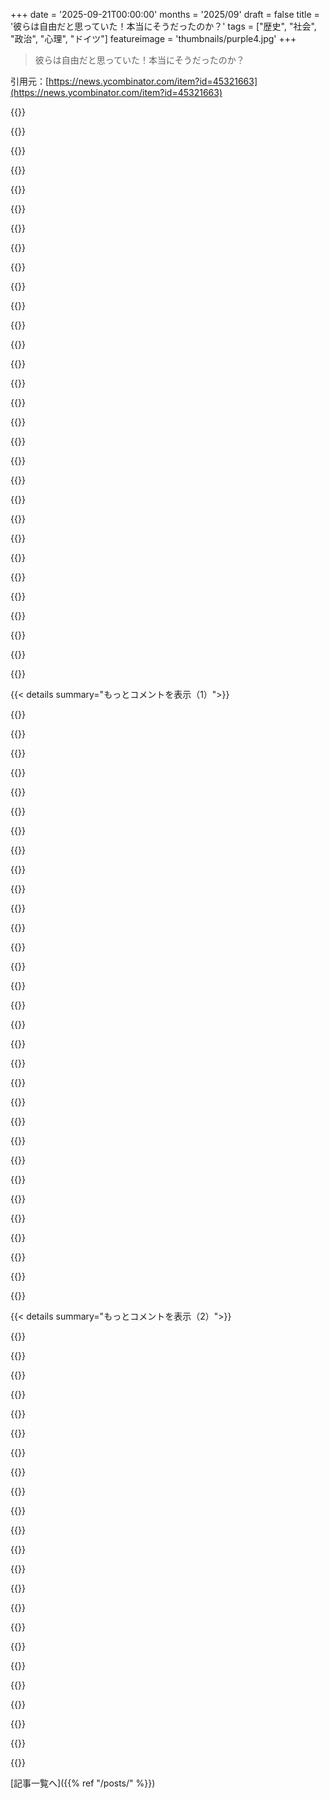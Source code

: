 +++
date = '2025-09-21T00:00:00'
months = '2025/09'
draft = false
title = '彼らは自由だと思っていた！本当にそうだったのか？'
tags = ["歴史", "社会", "政治", "心理", "ドイツ"]
featureimage = 'thumbnails/purple4.jpg'
+++

> 彼らは自由だと思っていた！本当にそうだったのか？

引用元：[https://news.ycombinator.com/item?id=45321663](https://news.ycombinator.com/item?id=45321663)




{{<matomeQuote body="本を読んだけど、すごく興味深かったよ。みんなが戦後をどう誤解してるか見るのが面白いね。ただ、文脈を無視した引用が多いのと、”国民性”に関する記述はちょっと疑問かな。実際に読んで、どんな本なのか理解するのがおすすめ。単純な答えはないし、昔も今も政治運動ってずる賢いんだなって学んだよ。人によっては全然違う感想を持つかもね。" userName="moomin" createdAt="2025/09/21 13:22:24" color="#ff5733">}}




{{<matomeQuote body="国民性に関する記述がなんで疑問なの？" userName="permo-w" createdAt="2025/09/21 14:47:44" color="">}}




{{<matomeQuote body="国民性っていうのは、たまたま違う国に住んでる人たちの間に意味のある系統的な違いがあるってことを前提にしてるからね。" userName="tbrownaw" createdAt="2025/09/21 15:13:06" color="#ff5733">}}




{{<matomeQuote body="じゃあ、例えばFrenchが他のWestern諸国よりストライキが多いとか、Japanがインフレ率低いことが多いとか、Argentinaがインフレ率高いことが多いとか、そういうのは何が原因だって言いたいの？" userName="permo-w" createdAt="2025/09/21 15:17:06" color="">}}




{{<matomeQuote body="”国民性”に関する記述は疑問ってやつ、そうだよね！<br>最近この本を読んだけど、Germanの国民性のせいにされてることが多くてかなり驚いたよ。今のUSの状況に対して、安心も不安も特に感じなかったな。裕福で快適な生活を送る中で、自分がどれだけ共犯者なのかって悩んで読んだけど、その疑問の解決策や行動を変えるための明確なアイデアは特に得られなかったよ。" userName="jebarker" createdAt="2025/09/21 13:54:15" color="#785bff">}}




{{<matomeQuote body="”国民性”の定義で意見が一致しない限りは、その経済的・政治的な違いを説明するのに、他にも100通りくらい簡単に理由が思いつかない？" userName="rixed" createdAt="2025/09/21 16:19:17" color="">}}




{{<matomeQuote body="”国民性”の定義って何？" userName="permo-w" createdAt="2025/09/21 16:25:51" color="">}}




{{<matomeQuote body="あなたの言う通り、この本を読んでて一番ハッとしたのは、Germanのキャラクターがすごく身近に感じられることだったよ。みんな、GermanでのNazi時代は異常で二度と起こらないって想像したがるけど、いや、Germanも私たちと全然変わらなかったんだ。" userName="mcfunley" createdAt="2025/09/21 16:01:48" color="#ff5733">}}




{{<matomeQuote body="個人的な経験だけど、最近数年間Germanyに住んでみて、知覚できる国民性って確かにあると思う。ドラッグレースとラリーレース、ビールに関するAmericaとGermanyの比較から、Germanの国民性は”正確さ”や”一貫性”を追求する傾向にあると感じたね。これはHitlerが象徴する未知への努力で痛い目を見た経験が、既知のものを完璧に実行することへ向かわせたのかもしれない。" userName="simpaticoder" createdAt="2025/09/21 14:59:03" color="#ff5733">}}




{{<matomeQuote body="国民性って、教育とか模倣、単なる習慣で身につくもので、他の国の人とは違う特徴だよね。特定の食べ物や音楽の好み、列に並ぶときの忍耐とかみたいにさ。これが経済や政治にそこまで大きく影響するとは思えないな。" userName="rixed" createdAt="2025/09/22 07:24:44" color="">}}




{{<matomeQuote body="ドイツ人の国民性って、ちょっと誇張されすぎだと思うんだよね。メソッド的で正確って言われるけど、鉄道はガタガタだし、うちの市の主要な橋はメンテナンス不足で崩落したばかりだよ。「ドイツ製」なんて、品質より地元のものを買えって意味合いが強いしね。10年近くドイツに住んで、ドイツ人と結婚した経験から言わせてもらうと、ドイツ人の特徴なんていくらでも反例が見つかる。もし全体的な傾向があるとしたら、現状維持を好む保守的な考え方くらいかな。でも、過激なグループもいるしね。文化的な触れどころは確かにあるし、それが考え方や行動に影響するけど、すごく矛盾してるから一言でまとめるのは難しいよ。例えば、反ユダヤ主義については学校やメディアで散々話されるからみんな意識してるし、それが外交政策にも影響する。でも同時に、ほとんどの西ヨーロッパ人と同じで、ドイツ人も平和な時代に育ったから戦争や攻撃はご法度だと考えてる。この二つがガザの状況へのドイツの対応に影響してるけど、結局は他の多くのリベラルなヨーロッパ諸国と大差ない政策に落ち着くんだ。正直、ドイツ人の性格を深掘りするより骨相学の方がまだマシな洞察が得られると思うよ。" userName="MrJohz" createdAt="2025/09/21 16:30:11" color="#38d3d3">}}




{{<matomeQuote body="変な考え方だよね。政治も、ましてや経済も、文字通り人々の行動でできてるんだからさ。失礼だけど、本気でそう思ってるなんて信じられない。多分、何が不快とか偏見にあたるかって変な考えがあって、合理的に物事を見れなくなってるんじゃない？" userName="permo-w" createdAt="2025/09/22 12:28:09" color="">}}




{{<matomeQuote body="歴史について読むのはいつも啓発的だけど、それが善悪の判断や自分の行動規範を決めるための本じゃないことを願うよ。" userName="noobermin" createdAt="2025/09/21 15:12:25" color="">}}




{{<matomeQuote body="いや、違うだろ。政治ってのは、人々を操って、本来するはずのない行動をさせる技術だよ。現代の政治は心理学や社会学で成り立ってるんだ。経済については、どこから話せばいいか。経済はグローバルで、その法則はどこでも同じだよ。確かに国の政策も影響するけど、国民の個々の性格が主に影響するなんて幻想だろ。プロテスタンティズムがビジネスを優遇するとか、特権を正当化するのに役立つ幻想なのかもね。そういう社会学的理論は別として、すごく理想主義的に聞こえるよ。自分の「国民性」の定義と、それが経済にどう関係するのか説明してくれない？そうすれば、俺が見落としてる明らかなことなのか、それとも君が俺が言ったような理想主義的な幻想で満足してるのかわかるんだけど。俺が言ったことを「変だ」「不合理だ」とただ一蹴するよりも、議論にもっと誠実な貢献になると思うよ。" userName="rixed" createdAt="2025/09/23 15:35:56" color="#ff5c5c">}}




{{<matomeQuote body="歴史？地理？特定の法律？与党？国民性の神秘的な概念の他にも、見るべきものはたくさんあるでしょ。特に今は、多くの国に significant immigration があって、よそからの考えに触れる機会も多いんだからさ。" userName="shermantanktop" createdAt="2025/09/21 16:28:48" color="#38d3d3">}}




{{<matomeQuote body="これ、多くの文学や映画に俺が抱いてる問題なんだよね。ナチスっていつも信じられないくらい邪悪に描かれるけど、実際には彼らのほとんどはただ仕事をしてただけなんだよ。最近『エルサレムのアイヒマン』を読んだんだけど、アイヒマンがやったことって、ほとんどが驚くほどありふれたことだったんだ。今、ICEには、法律で「違法」とされた人々を集めて、外国のキャンプや国に輸送するっていう、アイヒマンがやってたことと全く同じことをしてる人がいるんだ。最終解決策は、一連の出来事の中でかなり後になってから出てきたもので、アイヒマンはそれを全く好んでいなかったけど、パリアになるか個人的な厳しい報復に直面したくなければ、選択の余地がなかったと主張してる。アメリカ連邦政府の中には、全く同じように考えてる人間がいくらでもいると俺は思うよ。" userName="dghlsakjg" createdAt="2025/09/21 16:27:25" color="">}}




{{<matomeQuote body="理想的な形でこの議論に参加するのが難しいのは、君の言ってる事が現実からかけ離れすぎてて、どう反応したらいいか困るからだよ。君の主張の implication は、人々の行動、性格、個人的な選択が経済的な選択を構成しない、あるいは経済的な選択が経済の大部分を構成しないってことだろ。<br>- ある国の private consumption のレベルは、人々が消費と貯蓄のどちらを選ぶかで大きく決まる。これは明らかに性格や norm に基づく選択だ。<br>- 商品の price level は、事業主が人々がいくら払うと信じるか、そして人々がいくら払う意思があるかで大きく決まる。これも personality と culture と norm で大きく決まる。<br>- wage rates は、人々がその仕事に何を要求するか、そして事業主がいくら払う意思があるかで大きく決まる。これも、その国の人々の personality traits の平均で大きく決まるんだ。<br>もっと具体的に、古典的な economic case study である Argentina vs Japan を見てみようよ。https://www.reddit.com/r/Economics/comments/b6q69y/the_econo... これは、 national character によって経済が左右されないようにしようとしながらも、結局失敗した完璧なケースだ。要するに、君は culture や personality が人々が経済的にどう行動するかに影響しないと主張したいんだろう？「Economy is global and its laws are the same everywhere」みたいな、誰かが適当に作った weird で provably wrong な principles は、なぜ経済学が science じゃないのか、なぜ economists が一般的に信用されないのかを示す典型的な例だよ。" userName="permo-w" createdAt="2025/09/23 20:32:52" color="#ff5c5c">}}




{{<matomeQuote body="世界のほとんどの人には経済的 agency がほとんどないよ。彼らは消費するか貯蓄するかを「選んでる」んじゃなくて、貯蓄できないだけなんだ。それに、たとえ消費者が全能だとしても、ほとんどの国では国家自体が huge portion のお金を使ってるんだし（https://www.imf.org/external/datamapper/exp@FPP/USA/FRA/JPN/...）、他の big institutions については言うまでもないね。<br>そして、soulless institutions が地元の cultural traits に影響されるとは思えないな。価格の設定については、さまざまな schools of thoughts があるよ！希少性が重要だと信じる人、限界価格が重要だと信じる人、生産時間、権力関係、目標利益率などが重要だと信じる人などね…。俺はこれらすべてが役割を果たすと個人的に信じてるけど、万能の homo-economicus に基づくどんな理論も望みがないと思ってる。何度も何度も間違ってるし、ほとんどは人々を非難して特権を正当化するためのイデオロギー的な試みだよ。賃金は、他の価格と同じで、実際にはめったに決められない。「人々が要求するものによって決定される」って？どの理論上の世界の話だよ？ほとんどの人は、どんな報酬を期待するかさえ聞かれないんだ。あらゆる場所のあらゆる仕事に対して「妥当な給与」を決定する市場があって、この市場は多くの regulations、失業率、生活費などによって設定されるんだ。これらは誰かが決めるものじゃない。俺が主張してるのは、経済的ルール、社会学的ルールといったものが存在して、個人が経済や社会に対して持つどんな agency も非常に厳しく制限してるってことだよ。だからもちろん「どんな institution もただ人でできている」と言って、最終的にすべてを個人の行動に分解することはできる。確かにそうだけど、それは法則を不明瞭にするだけで、明らかにはしないよ。例えば、天気をただ一群の分子がジタバタしてることに還元することはできるけど、それで気象パターンを理解できるかな？俺たちの意見の相違はただそういうことなのか？outline.com へのリンクは dead だよ。" userName="rixed" createdAt="2025/09/24 12:34:27" color="#38d3d3">}}




{{<matomeQuote body="君が挙げたもの（歴史？地理？特定の法律？与党？）は全部、国民性を構成するものか、そこから生じるものだよ。例えば、 short interludes を除けば、日本は1955年からずっと同じ政党が政権を握ってるでしょ。国民性の存在を否定するなんて変だよ。国によって行動は違うんだから。一般化するのは heresy じゃないし、特に多くの人が積極的に国の norm を設定してそれに従おうとするナショナリズムの時代ではね。" userName="permo-w" createdAt="2025/09/21 16:44:37" color="#ff33a1">}}




{{<matomeQuote body="ドイツの”レールネットワークは崩壊してる”って言われるけど、数時間の遅延なんて他の地域の人から見れば夢のような贅沢だよ。それってこの議論のポイントを証明してると思うんだ。<br>俺の考えでは、システムはほぼ限界のキャパシティで動いてるから、待ち時間が長くて、トラブル後に元に戻る予備がないんだ。これはシステムを運営する上での有効な方法の一つだね。電車の本数を減らして遅延を減らすか、本数を増やして遅延を増やすかっていうね。場所によっては電車は時間通りだけど、一日に一回しか走らないんだ。それよりはドイツのシステムの方が好きだな。<br>これは長距離システムの話ね。他のシステムにはそれぞれの特性があるよ。BVGはしょっちゅう遅延するけど、次の電車はたいてい5～10分後に来るから、誰も気にしないよ。<br>[1] https://nickarnosti.com/blog/longwaits/" userName="immibis" createdAt="2025/09/22 07:45:09" color="#45d325">}}




{{<matomeQuote body="＞Eichmannは全然好きじゃなかったけど、追放されたり個人的にひどい目に遭わないためには他に選択肢がなかったって言うけど、それは低・高位のNazis両方にとって大体ウソだったんだ。<br>残虐行為に直接関わったり調整するのをゆっくり、あるいは素早く避けて、大した罰を受けることなく目立たない管理職に飛ばされることは普通に可能だったんだよ。Nazisの組織は公に不服従や不満を言う人には厳しかったけど、”胃が弱い”とか、彼らの狂信者たちが”道徳的な気概”と呼んだもの（罪のない他人を虐殺して人種を守る能力）がないことには驚くほど寛容だったんだ。<br>君のコメントのすぐ上で言及されてる、Christopher BrowningのReserve Battalion 101に関する本でも、不参加に対する厳しい罰がないって点を、その死刑執行部隊のメンバーについて繰り返し強調してるよ。<br>Nazisシステムの醜い黒魔術は、ごく普通の人間が大量殺人というものを、やってもいいことに内面で”ノーマライズ”しちゃったことなんだ。<br>それはさておき、周りの社交界で悪く見られないためだけに、女性や子供を含む罪のない人々をガス室での死に送り続けるなんて、どれだけ基本的な人間的道徳が空っぽでなきゃいけないか考えてみてほしいね。" userName="southernplaces7" createdAt="2025/09/22 05:02:27" color="#ff33a1">}}




{{<matomeQuote body="＞全能のホモ・エコノミクスに基づくどんな理論も絶望的で、何度も何度も反証されてるし、ほとんどは人々に責任を押し付けて特権を正当化するイデオロギーだ。<br>で、ここが俺が言いたかったところだよ。人間の行動の総和が人間の行動でできてないなんて、お前は実際には信じてないだろ。それこそがお前が主張しようとしてきたことだろ。<br>お前は、人々の文化の行動を”非難”しない方が、優しくて偏見がなくて、厳しくないって思ってるんだろうね。それで、その感情的な結論を支持するために人為的に議論を組み立ててるんだ。俺はそれ、すごくよくわかるよ。特定の文化が権威主義的だったり、慎重な経済管理をしたり、犯罪に走ったりする傾向があるってことを受け入れるのは難しいよね。でも、残念ながらそれが現実なんだ。お前が方程式で欠かしてるのは、文化、つまり国民性ってやつは、人々のせいじゃないってことなんだよ。それは存在して物事を左右するけど、人々はそれに対して責任がないんだ。自分が育つ文化は選べないし、文化を記述することが、人を非難してるみたいに感じるのはおかしいだろ。人々は箱の中の分子じゃないし、うん、そこが俺たちの意見が食い違うところだね。お前はそれが有効な例えだと思ってるけど、そうじゃないんだ。いや、それが有効な例えだったとしても、違う分子なら箱の中の分子も違う動きをするだろ。<br>お前のコメントの残りは、基本的に自分の頭で現実に対処せずに、外部の理論に精神的に委ねてるだけだ。この段落については話すけどね。<br>＞賃金は、他の価格と同じで、実際にはほとんど決定されない。”人々が要求するもので決まる”？どこの理論上の世界の話だよ？ほとんどの人は、自分が期待する報酬なんて聞かれもしないだろ。どんな仕事でもどんな場所でも”妥当な給料”がいくらかを決める市場が存在するんだ。そしてこの市場は、多くの規制、失業率、生活費など、誰もが決定しない多くの要素によって設定されてるんだ。<br>”人々が要求するもので決まる”<br>まず第一に、この引用は文脈から外れてるし、全文には”大部分において”って書いてある。第二に、これがそうである理由は、ある仕事に需要がある場合、企業はその需要を満たそうとするからなんだ。もし人々がその仕事をしたくないとか、その仕事をするのに十分な教育を受けた人がいない場合、——移民を除けば——その仕事の賃金はどうなると思う？俺がお前に答える必要はないだろう。だからここで、文化と個性——人々の特定の教育と特定の仕事への願望——が賃金水準を決定するか、あるいは移民のレベルの一部を決定する完璧な例があるだろ。人々がこのように決定できる能力は、彼らが快適で、生きていくためにどんな仕事でも取ることを強制されていないことに依存してるって言うかもしれない。それも方程式の一部だけど、それは関係ないんだ。なぜなら、人々の文化や個性は依然としてその大きな部分を占めてるからだよ。<br>ちなみにoutline.comへのリンクは切れてるね。記事はリンクのRedditトップコメントにあるエコノミストのやつだよ。" userName="permo-w" createdAt="2025/09/24 20:56:43" color="">}}




{{<matomeQuote body="それって”文化”ってやつじゃないかな？国民性って言葉も使えるけど、”国家”は現代の概念だし、すごく変わりやすいよね。過去数百年のドイツの国境がどうなったか見てみてよ。" userName="shermantanktop" createdAt="2025/09/22 03:36:05" color="">}}




{{<matomeQuote body="多くの西洋世界の人たちは、第二次世界大戦のことしか学ばないんだ（第一次世界大戦やアメリカの南北戦争もそうだね）。でも、少し違うパターンを持つ数えきれないほどの西洋や非西洋の戦争があったし、「勝者が歴史を書く」って側面もあるんだ。<br>俺が面白いと思うのはフランス革命だね。これも比較的新しいけど、第二次世界大戦の歴史ほど改ざんされてないんだ。例えば、革命家たちがどれだけひどくて残酷だったか、みんなが王党派だと思われて死ななきゃいけなかったこと、そして民衆が政権交代の直後にまた反乱を起こす準備を始めたかって記録が今でも残ってるんだ。幸い、事態は最終的に落ち着いたけどね。彼らは残酷だったけど、バカじゃなかったからね。<br>とにかく、もっと読書のカリキュラムを広げることをお勧めするよ。" userName="kangs" createdAt="2025/09/21 14:23:13" color="">}}




{{<matomeQuote body="うん、俺は本を読んで、人生に関するいろんな視点から何が正しいか、間違ってるか、倫理的かって考えを形成してるよ。それが悪いことだって言われるのは信じられないね。じゃあ、お前はそういうのをどこで探せばいいって思うわけ？" userName="jebarker" createdAt="2025/09/21 16:31:08" color="">}}




{{<matomeQuote body="こんな変な議論になるなんてなあ。こいつら外国に行ったことないのかな？現実を見る代わりに、ただ偏見を持たないようにしてるだけみたいに見えるよ。" userName="permo-w" createdAt="2025/09/22 12:41:36" color="">}}




{{<matomeQuote body="戦後の時代を人々がいかに誤って記憶してるかを見るのは興味深いね。戦後ドイツでのアメリカのプロパガンダの無効性に関する観察は面白いよ。<br>でも、Meyerの作品には多くの欠点があるけど、この本は、忌まわしいNazis時代に人々がいかに自分たちは自由だと思ってたか、特に独裁政権の善い原則を支持する正直な人々として自分たちを見てた人々について書かれてるんだ。<br>標的となったグループを迫害するのを手伝った、まさにその人々が、いかに自分たちの正当化に快適でいられたかを読むのも面白いね。”もちろん、連れていかれた人たちを知ってたよ。でも、どうしようもなかっただろ？””俺は何もひどいことしてないよ。もしひどいことがあったとしても、それは後で、別の場所で起こったんだ。””偉大なリーダーは、周りに悪いやつらがいたから失敗しただけなんだ。”ってね。" userName="heresie-dabord" createdAt="2025/09/22 11:41:49" color="#ff5c5c">}}




{{<matomeQuote body="Terry PratchettがPyramidsで似たようなこと言ってたよね。" userName="moomin" createdAt="2025/09/22 13:28:42" color="">}}




{{<matomeQuote body="クリストファー・ブラウニングの『Ordinary Men: Reserve Police Battalion 101 and the Final Solution in Poland』を読んだんだけど、僕もあなたと同じで、ドイツ人も僕らと同じだったって結論になったよ。" userName="pjmorris" createdAt="2025/09/21 20:49:19" color="#785bff">}}




{{<matomeQuote body="これ、過去にも何度も投稿されてるよ。<br>https://news.ycombinator.com/item?id=42943973 (2025年2月、473コメント)<br>https://news.ycombinator.com/item?id=25083315 (2020年11月、382コメント)<br>https://news.ycombinator.com/item?id=31042304 (2022年4月、239コメント)" userName="kleiba" createdAt="2025/09/21 11:29:05" color="#ff5c5c">}}




{{< details summary="もっとコメントを表示（1）">}}

{{<matomeQuote body="過去のコメントを読んでて、特にこの2020年のコメントに注目してほしいんだ。<br>https://news.ycombinator.com/item?id=25083315#25104589" userName="nataliste" createdAt="2025/09/21 12:35:56" color="">}}




{{<matomeQuote body="物事がどうして起こるのかを説明するのに物語を求めちゃうけど、それ自体が物語を発生させてるんだよね。僕らが未熟なツールに頼ると、それ自体に苦しむことになる。物語が問題と一体化すると、気づかないうちに僕らを破壊するんだ。<br>JD VanceのGuardianの記事がファシズムについて知るべき全てだよ。彼は無制限の権力を得るために物語が中心的なツールだと認めてる。The Guardianでさえこれに気づいてるのに、物語から抜け出せない。ニュースはお金のために物語に依存してるからね。これは認識論的な問題で、神話的思考で説明をコード化すること、つまり物語なんだ。これが主要な因果関係の幻想だよ。意図を加えると、主観的に意味が減って、知らずにプロパガンダを作ってしまう。燃える茂みをただの山火事と見れば正常だけど、神の声と見たらおしまいだね。<br>https://www.theguardian.com/us-news/2024/sep/15/jd-vance-lie..." userName="mallowdram" createdAt="2025/09/21 13:13:40" color="#785bff">}}




{{<matomeQuote body="The Guardianが直面してるジレンマは、嘘に注目したくないけど、反論なしには放置もしたくないってことだよね。もし全部無視したら反論が提供されなくて、それも良くない。これは彼らが使ってる”民主主義ハック”なんだ。注目したくないけど、無視もできない。健全なシステムなら、こんな恥知らずな汚い手を使う奴らは、同じ党の他の人の市民としての義務感によって排除されるべきだし、結局はみんなに悪いから自己利益のためにもそうなるべきなのに、そうじゃないのが現状だね。" userName="arp242" createdAt="2025/09/23 02:08:53" color="#45d325">}}




{{<matomeQuote body="The Guardianがあなたを誤解させてるよ。Vanceが言ってたのは、ニュースとしての物語であって、嘘を作ってるって”認めた”わけじゃない。彼が言ったことの元の動画がこれだよ。<br>https://x.com/HunnyBplus3/status/1835326924597366869<br>JD Vance「Dana、Springfieldのハイチ人に関する”物語”は、私の地元住民の直接の証言から来てるんだ。僕が”物語を作っている”って言ったのは、アメリカのメディアがそれに注目するようにしてるって意味だよ。僕が2万人の不法移民をSpringfieldに連れてきたわけじゃない、Kamala Harrisの政策がそうしたんだ。でも、そうだ、僕らがアメリカのメディアがこの物語について話せるように、実際の焦点を”作った”んだ。」<br>”The central problem is epistemological”（核心的な問題は認識論的だ）<br>そうだね！" userName="qcnguy" createdAt="2025/09/21 21:45:44" color="#ff5733">}}




{{<matomeQuote body="彼の地元住民からの直接の証言なんてなかったよ。彼は証人を提供できなかった。君は、実際には起こらなかった出来事や噂を物語にして、それを隠蔽しようと物語を使ってるんだ。これが物語の幻想の源だよ。複数のニュース報道が、JD Vance上院議員がオハイオ州Springfieldでハイチ人移民がペットを食べているという彼の主張について、直接の証言や証拠を提供できないことを2024年9月に詳細に報じたよ。証拠を求められた時、彼は匿名のある”地元住民からの直接の証言”を挙げたけど、それは後に市当局によって否定されたんだ。" userName="mallowdram" createdAt="2025/09/22 00:49:04" color="#785bff">}}




{{<matomeQuote body="マジで、これ初めて見たわ（HNは毎日見てるんだけどね）。" userName="JKCalhoun" createdAt="2025/09/21 12:28:57" color="">}}




{{<matomeQuote body="残念だけど、これってHNじゃよくあることなんだよな。HNの検閲／アルゴリズムのいじくりに悩まされたくないなら、https://hckrnews.comで表示されるHNの”フロントページ”を見るのがマジで役立つ回避策だよ。" userName="swed420" createdAt="2025/09/21 15:49:17" color="#38d3d3">}}




{{<matomeQuote body="これ、結構すぐフラグ付けされるんじゃない？「Dear Leader」への暗黙の批判は、一部には好まれないからね。" userName="rsynnott" createdAt="2025/09/21 13:57:30" color="">}}




{{<matomeQuote body="https://news.ycombinator.com/item?id=42943973は2月に8時間もフロントページに出てたよ。ここでは、僕らですら全部の主要スレッドを見るなんて無理。多すぎるし、流れるのが速すぎるんだ。" userName="dang" createdAt="2025/09/21 19:52:39" color="#ff33a1">}}




{{<matomeQuote body="だから俺は最近／activeしか見ないんだ。フロントページは味気なさすぎるからね。" userName="slumberlust" createdAt="2025/09/21 14:24:27" color="">}}




{{<matomeQuote body="この記事、これまでの投稿では一度もフラグ付けされたことないんだぜ。" userName="kleiba" createdAt="2025/09/21 14:55:04" color="">}}




{{<matomeQuote body="再投稿されるたびに、その重要性が増していくんだよ。" userName="toxic72" createdAt="2025/09/21 13:00:43" color="">}}




{{<matomeQuote body="7ヶ月も経ってるし、みんなが毎日HN見てるわけじゃないだろ。全然OKだよ。この投稿と、それが引き起こした議論には感謝してる。なんでそんなに気にすんの？" userName="BolexNOLA" createdAt="2025/09/21 13:13:42" color="">}}




{{<matomeQuote body="コメント付きの過去スレッド（つまり、ちゃんとした議論ね）へのリンクは、ここでは長年の慣習だよ。他の人も言ってるけど、暗黙の批判じゃないから。過去一年でかなり注目された記事の再投稿は重複として扱うこともあるけど（https://news.ycombinator.com/newsfaq.html）、それはまた別の話だね。" userName="dang" createdAt="2025/09/21 19:50:30" color="#ff33a1">}}




{{<matomeQuote body="なんでそれを不満とか迷惑って解釈してるわけ？たまの再投稿はHNのルール内で全然OKだし、何か再投稿されたら、過去の議論と比べるためにリンクするのはよくあることだよ。" userName="teraflop" createdAt="2025/09/21 13:21:13" color="#785bff">}}




{{<matomeQuote body="なんで俺が気にすると思う？<br>前の議論が面白かったから、俺が元のコメントを書いたんだ。" userName="kleiba" createdAt="2025/09/21 14:48:51" color="">}}




{{<matomeQuote body="たぶん”以前の議論”って接頭辞をつける方が、”ここに何度も投稿されてる”って言うより、不満に聞こえないかもね。" userName="alashow" createdAt="2025/09/21 17:18:37" color="">}}




{{<matomeQuote body="これを不満や批判と受け取られないようなフレーズを見つけるの、すごく難しいんだよ。<br>俺は”関連”って言葉にたどり着くまで何年もかかったんだ。<br>これならほとんど誤解されないくらい中立的だ。<br>https://hn.algolia.com/?dateRange=all&page=0&prefix=true&que..." userName="dang" createdAt="2025/09/21 19:49:07" color="">}}




{{<matomeQuote body="その言い回しは事実を述べただけだろ。<br>そして、再投稿自体に本質的に悪いことなんて何もない。<br>他の特定のウェブサイトではそれに反対する文化が発達したけど、ここではまだそんなの見てないね。" userName="falseprofit" createdAt="2025/09/21 18:03:48" color="">}}




{{<matomeQuote body="同意だよ。<br>実は俺も言い回しをまさにそのように変えようと戻ってみたんだけど、残念ながら編集猶予期間を過ぎてたんだ。<br>でも、次回のための教訓になったよ。" userName="kleiba" createdAt="2025/09/21 18:04:35" color="">}}




{{<matomeQuote body="数ヶ月前にオーディオブックを聴いたよ。<br>たぶんHNで最後に登場した時だろうな、そうでなきゃどうやって偶然見つけられたか分からない。<br>時間をかける価値は十分にある。<br>特に先生の言葉を覚えてるんだけど（意訳で、しばらく経ったからね）”もし俺が抵抗できなかったなら、俺の立場かそれ以下の誰であっても抵抗できなかったってことだ”ってね。<br>無力さを認めることが、単なる個人的なメモじゃなくて、手段の少ない人なら誰でも乗り越えられない実行可能な水位の観察でもあるって考えは…”もし俺がXをできないなら、他に誰がXをできないだろう？”って、すごく力強い問いかけだよね。" userName="DavidPiper" createdAt="2025/09/21 13:20:09" color="#785bff">}}




{{<matomeQuote body="”もし俺が抵抗できなかったなら、俺の立場かそれ以下の誰であっても抵抗できなかったってことだ”<br>”俺の友人十人全員が、ドイツでドイツ人であったこの罪を喜んで告白する。” —p164<br>関連する引用だね。先生と仕立て屋（”ナチズム”のスペクトルの両端）が、親ナチの考え方が広まっていたことに同意してるんだ。<br>”アドルフ・ヒトラーはドイツにとって良かった—俺の友人十人の見解では—個人によるけど、1943年、1941年、または1939年までね” –p69" userName="ProllyInfamous" createdAt="2025/09/24 19:39:32" color="#ff5733">}}




{{<matomeQuote body="長文テキストの課題は、全体の中での位置づけを無視して個々の断片が引用・分析されがちで、本来の微妙な議論や人生描写から逸れてしまうことだ。<br>俺が詩をとても気に入っているのは、多くの知恵が簡潔な言葉に凝縮される点だね。<br>作者に一歩ずつ導かれるのではなく、俺たち自身の経験でギャップを埋めるんだ。<br>現代では歌の中で詩が広まっているのもよく見るよ（詩人が生計を立てるには他にどうすれば？）。<br>俺たちが何者で、どこから来て、どこへいつも戻るのかを思い出させてくれるものがよくある。<br>人生は車輪だ。<br>Black Sabbathの歌詞：<br>彼らは人生はメリーゴーランドだと言う<br>速く回る、うまく乗らなきゃいけない<br>世界は王様や女王様でいっぱい<br>彼らは君の目をくらませ、夢を盗む<br>それは天国と地獄、ああそうだね<br>そして彼らは黒は本当に白だと君に言うだろう<br>月は夜の太陽に過ぎない<br>そして金色のホールを歩く時<br>落ちた金は君のものになる<br>それは天国と地獄" userName="SquibblesRedux" createdAt="2025/09/21 18:10:17" color="#45d325">}}




{{<matomeQuote body="https://youtu.be/Sfekgjfh1Rk?feature=shared<br>ボンヘッファーは多くのことを正しく理解していたね。" userName="shrubby" createdAt="2025/09/21 14:11:46" color="">}}




{{<matomeQuote body="”これは普通の人間、高度な教育を受けた普通の人間でさえ、どうすれば避けられるのか？率直に言って、俺には分からない。今でも見えてないんだ。あの全てが起こってから何度も、あの二つの偉大な格言、Principiis obstaとFinem respice—’始まりに抵抗せよ’と’終わりを考慮せよ’—について考えた。でも抵抗するためには、あるいは始まりを見るためでさえ、終わりを予見しなければならない。終わりを明確に、そして確実に予見しなければならない、それは普通の人間や並外れた人間によって、どうすればできるんだ？”<br>物事がそうなる可能性はあった。そして誰もがその可能性に頼るんだ。<br>権威主義を理解することに人生を捧げてきた専門家たちは、すでに警鐘を鳴らしている。<br>ああ、ある専門家は、全くもってカナダに移住したんだぜ。<br>そして、民主主義を批判することがまた流行になっている。<br>著名な人物が公然と”たぶん民主主義は過大評価されている。たぶん民主主義は今の世界に対応できない”と言い始めた。<br>彼らが言ったことについて、君が彼らの意図を推測する代わりに、実際に彼らが何を言っているのかをただ聞けば、彼らがアメリカに今必要なのは権威主義的なリーダーだと言っているのが聞こえるだろうね。" userName="motoboi" createdAt="2025/09/21 13:48:44" color="#ff5c5c">}}




{{<matomeQuote body="民主主義批判がまた流行ってるって？<br>うん、HNでも週に何回か見かけるようになったな。" userName="ants_everywhere" createdAt="2025/09/21 14:38:59" color="">}}




{{<matomeQuote body="民主主義のやり方は批判してもいいけど、その理念は絶対批判するなよ！ Americaの民主主義は、選挙制度改革でもっと代表制を高めれば劇的に良くなるはずだ。" userName="padjo" createdAt="2025/09/21 15:43:05" color="">}}




{{<matomeQuote body="ああ、でも彼らが言ってるのはそうじゃないんだ。議論がイノベーションを妨げるって言ってるんだよ。この混乱を全部なくして、賢い人に統治させろって言ってるんだ。" userName="motoboi" createdAt="2025/09/21 15:56:51" color="">}}




{{<matomeQuote body="ここで見た反民主主義的な発言の3＼4くらいは、現政権に反対してる人たちからだな。「賢い人に統治させろ」ってのがもし一人の人物を指すなら、民主主義への反対や権威主義の支持をその人と混同すべきじゃない。問題はもっと広くて、複数の権威主義的な派閥が民主主義を敵と見なしてる点がさらに心配だ。第二次世界大戦に向かう状況と似たような感じだよ。" userName="ants_everywhere" createdAt="2025/09/21 17:06:34" color="#45d325">}}




{{<matomeQuote body="HNが当初moldbugの標的の一つだったのは驚きじゃないな。" userName="UncleMeat" createdAt="2025/09/21 19:07:03" color="">}}

{{</details>}}




{{< details summary="もっとコメントを表示（2）">}}

{{<matomeQuote body="数十人、数百人、数千人が君に加わるような、あの大きな衝撃的な機会は決して来ないんだ。" userName="morkalork" createdAt="2025/09/21 14:25:31" color="">}}




{{<matomeQuote body="「…それは自分のエネルギーを全て消費し、本当にやりたかった仕事の上にのしかかった。だから、根本的なことを考えないのがいかに簡単だったかわかるだろう。時間なんてなかったんだ。」これ、ちょっと響いたな。まあいいや、またドゥームスクロールに戻るか。" userName="JKCalhoun" createdAt="2025/09/21 11:41:46" color="">}}




{{<matomeQuote body="この引用文、最近Redditでよく見るようになったな。最初は違和感あったけど、今はDan CarlinがNazi Germanyのようなことが起こる前の社会の精神状態について話してるのを聞いてるよ。新しい政権による大統領令とか連邦政府の無法ぶりを見ると、彼らはカオスを引き起こそうとしてるのが明らかだ。「彼ら」は最も資源を持っていて、WW2後にヨーロッパやUSが繁栄したように、すべてがダメになった後に再建し支配するんだ。今は右派が政府を掌握するのに必要な面倒な戦争を飛ばして、変更を実装する段階へ行きたいと考えてる。それが実際に起こるかはともかく、今彼らは左派に一線を引かせようとしてるんだ。現在の「一線」がどこにあるかは分からないけど、以前とは違うし、ここから内戦になったらどうなるか誰にもわからない。Dan Carlinのインタビューも見たよ。<br>https://www.youtube.com/watch?v=lpWvz0dR3wc<br>昔のインタビューでインタビュアーが「今の国とNazi Germanyを比較したいとは思わない」って言ってたのが気になったんだ。なぜそう思わないんだ？ 誰も本当に平行線を引きたくないけど、それらしきものは見えないか？ 2021年頃はMAGAがその領域に傾く可能性を考えることさえ心配だったけど、1月6日の後では、彼らに基本的に一線がなく、徐々に押し進めているとわかるはずだ。彼らは新しい権力を得てもどうすべきか本当に分かってないけど、それを止められる人々は、これまでこんなことに対処したことがないから、気づいてさえいないかもしれない。Greenlandへの侵攻？ Denmarkから奪う？ そんな提案にどう対応するんだ？ だから何も起こらず、彼らは他に何ができるか見ているんだ。インタビューの本当に面白い部分は7:50あたりからで、Danが一般市民がどうすべきかを考える選択肢について話してる。今どちらかの側を選ぼうとしているなら、ひどい選択肢のオンパレードで、すごく共感するよ。<br>https://www.youtube.com/watch?v=lpWvz0dR3wc&t=570s" userName="jackstraw42" createdAt="2025/09/21 12:06:59" color="#785bff">}}




{{<matomeQuote body="いろんな国内外の状況がNazi Germanyと比較されるのは、歴史的想像力の欠如と、全ての紛争を現代文明の善悪の戦いというマニ教的な比喩に落とし込みたい願望の表れみたいだな。Erdoğan’s Turkey、Orban’s Hungary、Syria’s Assadとal-Julani、AllendeとPinochetのChile、BolsonaroとLulaのBrazil、Spanish Civil War、MaidanとUkraine war、CerénとBukeleのEl Salvadorなんかと比較する方が、少なくとも同じくらい理にかなってるかもしれないぞ。つまり、もし現在のAmericaの苦境に1930年代のGermanyと同じくらい近い歴史的類似点を数十個挙げられたら、正しい行動方針に関して、もっと暫定的で複雑な結論を導き出せるかもしれないってことだ。Nazi Germanyの類推が「Naziを撃ち始めろ」っていうほとんど避けられない波束の収縮で終わるのに対し、他の歴史的類推は、唯一の想像しうる行動方針として、みんなが暴力的紛争へとエスカレートするのを促すことに警告を発するかもしれない。" userName="themgt" createdAt="2025/09/21 13:28:16" color="#785bff">}}




{{<matomeQuote body="WW2後、ドイツって彼らを破ったイギリスより何十年も豊かだったんじゃないか？" userName="HK-NC" createdAt="2025/09/21 12:31:44" color="">}}




{{<matomeQuote body="最近「内戦」って言葉をよく聞くけど、ホントにそうなる？軍は政府が完全に掌握してるし、高官が命令に背いて政府を攻撃するなんて考えにくいんだよね。<br>新政権はもう軍内の「お掃除」もしてるし、軍が離反する可能性はかなり低いんじゃないかな。じゃあ誰がその「内戦」を戦うの？政府の力が圧倒的すぎるよ。<br>せいぜい兵士が市民への発砲を拒否するくらいだろ。民間人の貧弱な武装じゃ軍には勝てないよ。" userName="nosianu" createdAt="2025/09/21 15:13:17" color="#ff5c5c">}}




{{<matomeQuote body="「ナチスを撃ち始める」って、ホントにそうなるかな？俺は誰かを撃つなんて全く考えてないよ。もっと広くみんなが状況を認識して、抗議活動やゼネラルストライキをするべきだと思うんだ。" userName="bix6" createdAt="2025/09/21 14:22:28" color="">}}




{{<matomeQuote body="1940年代にはね、DoDが「貧弱な銃」とか、銃がなくてもどうやって戦うかの野戦教範を出してたんだよ。" userName="overfeed" createdAt="2025/09/21 15:40:04" color="">}}




{{<matomeQuote body="現代の軍事力ってマジでヤバいよ。軍事ドローン、衛星監視、顔認証カメラ、小型戦術核兵器、極超音速航空機とか全部あるし、都市戦闘の経験も豊富。<br>世界最大の軍隊が自国で戦うんだぜ？食料や燃料も全部管理されてるし、現代化学兵器だって持ってる。1940年代とは全然違うんだよ。民間人の武器が増えたって、US militaryの力の伸びはそれ以上だから、比較にならないって話。" userName="DrewADesign" createdAt="2025/09/21 16:07:09" color="#ff5733">}}




{{<matomeQuote body="一部のネオ権威主義者がCCPをモデルにしてるみたいで、監視社会とか社会信用、国家資本主義とかが気になるね。<br>そのうちメディアとかテック企業にも党員が送り込まれるかも。テック右派はChinaを崇拝してる人も多いし。<br>俺は9/11以降、USは権威主義に向かってると思うよ。右派だけじゃなくて、左派も liberalism や free speech を捨てて collectivism に流れてる。<br>「2010年代にみんな individualism を捨てたのはなんで？」ってずっと疑問に思ってるんだ。" userName="api" createdAt="2025/09/21 13:55:06" color="#ff5c5c">}}




{{<matomeQuote body="Redditではナチス比較が多いけど、Orban’s Hungaryや Erdogan’s Turkey、Putin’s Russia との共通点もあるよね。<br>非暴力的な方法は色々あって、3.5%ルール[1]とか、人口の10～20%がゼネストすれば社会は止まるはず。<br>でもUSは healthcare が employment に紐付いてるし、fire at will だからみんな抗議しにくいんだ。だから union を強くするのが大事。<br>それに、社会として癒やしが必要だよ。politician や foreign interference、algorithm とかに煽られて「チーム」に分かれすぎ。<br>政治的な意見が違っても、共通の願いはたくさんあるはずだし、もっと外に出て人と話すべきだよ。くだらない tribe wars はもうやめよう。<br>[1] https://en.wikipedia.org/wiki/3.5%25_rule" userName="microtonal" createdAt="2025/09/21 14:47:03" color="#38d3d3">}}




{{<matomeQuote body="US military の Afghanistan での活動と、US内での活動を同じに考える？地理の知識も、現地文化の理解も、現地連絡網も、交通路も、資源も、反抗する人たちが foreign government に支援されてないって事実も全然違うだろ。<br>この二つのシナリオは比較できないよ。" userName="DrewADesign" createdAt="2025/09/21 19:30:51" color="">}}




{{<matomeQuote body="covid の時ってさ、一番厳しい制限をしたのはだいたい左派寄りの州だったよね。しかも、なかなかその統制を手放そうとしなかった。<br>人々の統制ってのは、あらゆる方向から来るんだ。最終結果は同じでも、やり方が違うだけで、みんなが喜んで統制を受け入れるように仕向けてるんだよ。" userName="kQq9oHeAz6wLLS" createdAt="2025/09/21 14:11:41" color="#38d3d3">}}




{{<matomeQuote body="ドイツを倒したのは連合国全体であって、イギリス単独じゃないよ。" userName="jackstraw42" createdAt="2025/09/21 12:32:16" color="">}}




{{<matomeQuote body="それは大して関係ないよ。あの時、彼らは自分たちの運命をコントロールできてなかったからね。50年代から60年代にかけて分かったのは、40年代から50年代のUSの指導部には国を再建して外交的勝利を収める方法をよく理解してたってこと。彼らは日本とドイツで素晴らしいことをしたよ。残念ながら、そういう人たちはもうみんな死んでしまったみたいだね。今じゃアフガニスタンやイラクがどうなるか、って感じだし。" userName="roenxi" createdAt="2025/09/21 12:54:28" color="#ff5c5c">}}




{{<matomeQuote body="ほとんどは連合国が介入して、ファシズムとは無縁な発展の仕方をするように、たくさんのお金を投資したからだよ。" userName="immibis" createdAt="2025/09/21 12:36:16" color="">}}




{{<matomeQuote body="＞ Redditのコメントって、Naziのたとえ話から’Luigi’にまで飛ぶんだよね。うーん。Luigiがどこから来たのかは分かるんだけど、LuigiはTrump政権を強化するエスカレーションを表してると思うよ。一般の人たちが”エリート”たちに”正義”が下されるのを密かに望んでるせいで、エリートたちがTrumpにすり寄っちゃうんだよね。だって、Trumpが自分たちを狙うと決めたら、反Trump派の大衆ですら、彼らの苦境を大して気にもしないってエリートたちは分かってるからさ。" userName="mindslight" createdAt="2025/09/21 15:27:21" color="#ff33a1">}}




{{<matomeQuote body="Talibanはすぐに負けて、USが撤退を決めるまで無期限に抑え込まれてたよ。これは、US軍がどれだけ長く、分散した自殺的な過激派の動きすら抑え込めるかっていう良い見本だね。" userName="qcnguy" createdAt="2025/09/21 21:52:17" color="">}}




{{<matomeQuote body="確かに違いはあるけど、それらは完全に比較できるよ。Talibanに対してドローン攻撃したり、CASを要請したりするのは、政治的な反発のリスクがゼロで、軍にとってはるかに簡単だったって主張もできるよね。君は、2004年にIraq戦争が泥沼化しないって真剣に僕と議論してた人を思い出させるよ。なぜならIraqは乾燥した砂漠で、Vietnamは半熱帯の森林地帯だからって言ってたんだ。" userName="anigbrowl" createdAt="2025/09/22 02:32:53" color="#45d325">}}




{{<matomeQuote body="今のリーダーシップの質（USに限らずだけど）には嘆くばかりだけど、AfghanistanとGermanyを同列に扱うのはどうかなって思うんだ。”現代の西洋諸国”を非Nazi化するのは、価値観、文化、宗教の多くを共有していて、ずっと制度があったからこそできたことだよ。でも、機能する市民社会、市民制度、教育などが一度もなかった国で、それを実現するのは全く別の話。特に、文化や宗教を共有せず、一部の地域が軍事行動で積極的に邪魔してくる場合はね。できないって言ってるわけでも、間違いがなかったって言ってるわけでもないんだ。ただ、その2つを同じように比較することはできないってことさ。" userName="ArnoVW" createdAt="2025/09/21 13:44:59" color="#45d325">}}




{{<matomeQuote body="それはちょっと論点ずらしだね。BritainはMarshall Planのお金を一番多くもらったけど、Empireを維持しようとすることなんかで浪費しちゃっただけ。その本から分かることの一つは、55年のGermanyは決して良い状態じゃなかったってことだよ。" userName="moomin" createdAt="2025/09/21 13:18:21" color="#785bff">}}




{{<matomeQuote body="もし大統領が憲法を破棄したら、軍の多くの人たちがそれに反対するだろうね。閣僚のポストを、彼らが今率いる組織での経験がほとんどない忠実な部外者（例えばPatel、Hegseth）に積極的に置き換えてるけど、国を王よりも優先するキャリア組のリーダーたちはまだたくさん残ってるって考えるのは妥当だと思うよ。もちろん、一般兵の忠誠心も見る必要があるね。このシナリオについて保守派の友人と話すと、彼らは大抵笑うんだ。軍は当然、王よりも国を選ぶだろうってね。少なくとも今のところは、それがもっともらしいと思えるだけの制度的健全性が残ってるんじゃないかな。" userName="theptip" createdAt="2025/09/21 16:35:41" color="#785bff">}}

{{</details>}}



[記事一覧へ]({{% ref "/posts/" %}})
